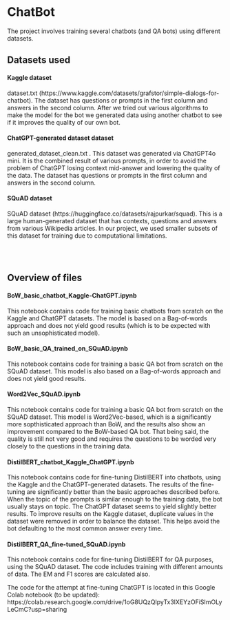 # ChatBot

The project involves training several chatbots (and QA bots) using different datasets.


<h2>Datasets used</h2>

<h4>Kaggle dataset</h4>
<p>dataset.txt (https://www.kaggle.com/datasets/grafstor/simple-dialogs-for-chatbot). The dataset has questions or prompts in the first column and answers in the second column. After we tried out various algorithms to make the model for the bot we generated data using another chatbot to see if it improves the quality of our own bot.</p>

<h4>ChatGPT-generated dataset dataset</h4>
<p>generated_dataset_clean.txt . This dataset was generated via ChatGPT4o mini. It is the combined result of various prompts, in order to avoid the problem of ChatGPT losing context mid-answer and lowering the quality of the data. The dataset has questions or prompts in the first column and answers in the second column.</p>

<h4>SQuAD dataset</h4>
<p>SQuAD dataset (https://huggingface.co/datasets/rajpurkar/squad). This is a large human-generated dataset that has contexts, questions and answers from various Wikipedia articles. In our project, we used smaller subsets of this dataset for training due to computational limitations.</p>
<br><br>

<h2>Overview of files</h2>

<h4>BoW_basic_chatbot_Kaggle-ChatGPT.ipynb</h4>
<p>This notebook contains code for training basic chatbots from scratch on the Kaggle and ChatGPT datasets. The model is based on a Bag-of-words approach and does not yield good results (which is to be expected with such an unsophisticated model).</p>

<h4>BoW_basic_QA_trained_on_SQuAD.ipynb</h4>
<p>This notebook contains code for training a basic QA bot from scratch on the SQuAD dataset. This model is also based on a Bag-of-words approach and does not yield good results.</p>

<h4>Word2Vec_SQuAD.ipynb</h4>
<p>This notebook contains code for training a basic QA bot from scratch on the SQuAD dataset. This model is Word2Vec-based, which is a significantly more sopthisticated approach than BoW, and the results also show an improvement compared to the BoW-based QA bot. That being said, the quality is still not very good and requires the questions to be worded very closely to the questions in the training data.</p>

<h4>DistilBERT_chatbot_Kaggle_ChatGPT.ipynb</h4>
<p>This notebook contains code for fine-tuning DistilBERT into chatbots, using the Kaggle and the ChatGPT-generated datasets. The results of the fine-tuning are significantly better than the basic approaches described before. When the topic of the prompts is similar enough to the training data, the bot usually stays on topic. The ChatGPT dataset seems to yield slightly better results. To improve results on the Kaggle dataset, duplicate values in the dataset were removed in order to balance the dataset. This helps avoid the bot defaulting to the most common answer every time.</p>

<h4>DistilBERT_QA_fine-tuned_SQuAD.ipynb</h4>
<p>This notebook contains code for fine-tuning DistilBERT for QA purposes, using the SQuAD dataset. The code includes training with different amounts of data. The EM and F1 scores are calculated also.</p>

<p>The code for the attempt at fine-tuning ChatGPT is located in this Google Colab notebook (to be updated): https://colab.research.google.com/drive/1oG8UQzQlpyTx3lXEYzOFiSImOLyLeCmC?usp=sharing </p>

